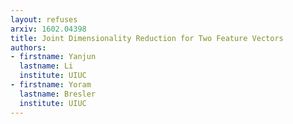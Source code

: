 ```yaml
---
layout: refuses
arxiv: 1602.04398
title: Joint Dimensionality Reduction for Two Feature Vectors
authors:
- firstname: Yanjun
  lastname: Li
  institute: UIUC
- firstname: Yoram
  lastname: Bresler
  institute: UIUC
---
```

